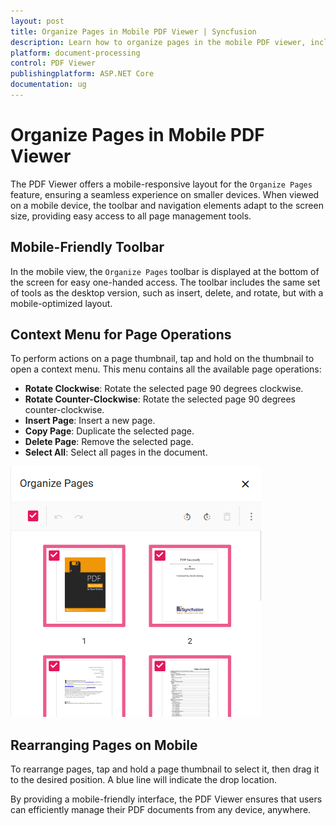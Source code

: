```yaml
---
layout: post
title: Organize Pages in Mobile PDF Viewer | Syncfusion
description: Learn how to organize pages in the mobile PDF viewer, including rotating, rearranging, inserting, deleting, and copying pages on mobile devices.
platform: document-processing
control: PDF Viewer
publishingplatform: ASP.NET Core
documentation: ug
---
```


# Organize Pages in Mobile PDF Viewer

The PDF Viewer offers a mobile-responsive layout for the `Organize Pages` feature, ensuring a seamless experience on smaller devices. When viewed on a mobile device, the toolbar and navigation elements adapt to the screen size, providing easy access to all page management tools.

## Mobile-Friendly Toolbar

In the mobile view, the `Organize Pages` toolbar is displayed at the bottom of the screen for easy one-handed access. The toolbar includes the same set of tools as the desktop version, such as insert, delete, and rotate, but with a mobile-optimized layout.

## Context Menu for Page Operations

To perform actions on a page thumbnail, tap and hold on the thumbnail to open a context menu. This menu contains all the available page operations:

*   **Rotate Clockwise**: Rotate the selected page 90 degrees clockwise.
*   **Rotate Counter-Clockwise**: Rotate the selected page 90 degrees counter-clockwise.
*   **Insert Page**: Insert a new page.
*   **Copy Page**: Duplicate the selected page.
*   **Delete Page**: Remove the selected page.
*   **Select All**: Select all pages in the document.


![Alt text](../images/Context-Menu-Page-Operations1.png)

## Rearranging Pages on Mobile

To rearrange pages, tap and hold a page thumbnail to select it, then drag it to the desired position. A blue line will indicate the drop location.

By providing a mobile-friendly interface, the PDF Viewer ensures that users can efficiently manage their PDF documents from any device, anywhere.
